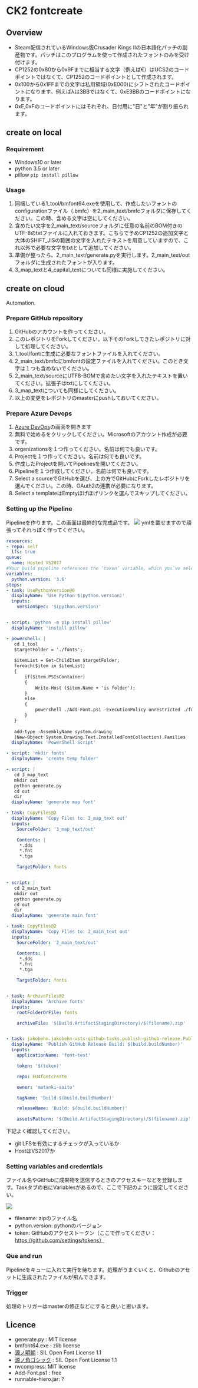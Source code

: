 # CK2 fontcreate

## Overview
 - Steam配信されているWindows版Crusader Kings IIの日本語化パッチの副産物です。パッチはこのプログラムを使って作成されたフォントのみを受け付けます。
 - CP1252の0x80から0x9Fまでに相当する文字（例えば€）はUCS2のコードポイントではなくて、CP1252のコードポイントとして作成されます。
 - 0x100から0x1FFまでの文字は私用領域(0xE000)にシフトされたコードポイントになります。例えばλは3BBではなくて、0xE3BBのコードポイントになります。
 - 0xE,0xFのコードポイントにはそれぞれ、日付用に"日"と"年"が割り振られます。

## create on local

### Requirement
 - Windows10 or later
 - python 3.5 or later
 - pillow ```pip install pillow```

### Usage
 1. 同梱している1_tool/bmfont64.exeを使用して、作成したいフォントのconfigurationファイル（.bmfc）を2_main_text/bmfcフォルダに保存してください。この時、含める文字は空にしてください。
 1. 含めたい文字を2_main_text/sourceフォルダに任意の名前のBOM付きのUTF-8のtxtファイルに入れておきます。こちらで予めCP1252の追加文字と大体のSHIFT_JISの範囲の文字を入れたテキストを用意していますので、これ以外で必要な文字をtxtとして追加してください。
 1. 準備が整ったら、2_main_text/generate.pyを実行します。2_main_text/outフォルダに生成されたフォントが入ります。
 1. 3_map_textと4_capital_textについても同様に実施してください。

## create on cloud
Automation.

### Prepare GitHub repository

1. GitHubのアカウントを作ってください。
1. このレポジトリをForkしてください。以下そのForkしてきたレポジトリに対して処理してください。
1. 1_tool/fontに生成に必要なフォントファイルを入れてください。
1. 2_main_text/bmfcにbmfontの設定ファイルを入れてください。このとき文字は１つも含めないでください。
1. 2_main_text/sourceにUTF8-BOMで含めたい文字を入れたテキストを置いてください。拡張子はtxtにしてください。
1. 3_map_textについても同様にしてください。
1. 以上の変更をレポジトリのmasterにpushしておいてください。

### Prepare Azure Devops 

1. [Azure DevOps](https://azure.microsoft.com/ja-jp/services/devops/?&OCID=AID736753_SEM_kIccgsOt)の画面を開きます
1. 無料で始めるをクリックしてください。Microsoftのアカウント作成が必要です。
1. organizationsを１つ作ってください。名前は何でも良いです。
1. Projectを１つ作ってください。名前は何でも良いです。
1. 作成したProjectを開いてPipelinesを開いてください。
1. Pipelineを１つ作成してください。名前は何でも良いです。
1. Select a sourceでGitHubを選び、上の方でGitHubにForkしたレポジトリを選んでください。この時、OAuth2の連携が必要になります。 
1. Select a templateはEmptyほげほげリンクを選んでスキップしてください。

### Setting up the Pipeline
Pipelineを作ります。この画面は最終的な完成品です。
![](resource/2019-01-14_20h19_28.png)
ymlを載せますので頑張ってそれっぽく作ってください。
```yml
resources:
- repo: self
  lfs: true
queue:
  name: Hosted VS2017
#Your build pipeline references the ‘token’ variable, which you’ve selected to be settable at queue time. Create or edit the build pipeline for this YAML file, define the variable on the Variables tab, and then select the option to make it settable at queue time. See https://go.microsoft.com/fwlink/?linkid=865971
variables:
  python.version: '3.6'
steps:
- task: UsePythonVersion@0
  displayName: 'Use Python $(python.version)'
  inputs:
    versionSpec: '$(python.version)'


- script: 'python -m pip install pillow'
  displayName: 'install pillow'

- powershell: |
   cd 1_tool
   $targetFolder = './fonts';
   
   $itemList = Get-ChildItem $targetFolder;
   foreach($item in $itemList)
   {
       if($item.PSIsContainer)
       {
           Write-Host ($item.Name + 'is folder'); 
       }
       else
       {
           powershell ./Add-Font.ps1 -ExecutionPolicy unrestricted ./fonts/($item.Name)
       }
   } 
   
   add-type -AssemblyName system.drawing
   (New-Object System.Drawing.Text.InstalledFontCollection).Families
  displayName: 'PowerShell Script'

- script: 'mkdir fonts'
  displayName: 'create temp folder'

- script: |
   cd 3_map_text
   mkdir out
   python generate.py
   cd out
   dir
  displayName: 'generate map font'

- task: CopyFiles@2
  displayName: 'Copy Files to: 3_map_text out'
  inputs:
    SourceFolder: '3_map_text/out'

    Contents: |
     *.dds
     *.fnt
     *.tga

    TargetFolder: fonts


- script: |
   cd 2_main_text
   mkdir out
   python generate.py
   cd out
   dir
  displayName: 'generate main font'

- task: CopyFiles@2
  displayName: 'Copy Files to: 2_main_text out'
  inputs:
    SourceFolder: '2_main_text/out'

    Contents: |
     *.dds
     *.fnt
     *.tga

    TargetFolder: fonts


- task: ArchiveFiles@2
  displayName: 'Archive fonts'
  inputs:
    rootFolderOrFile: fonts

    archiveFile: '$(Build.ArtifactStagingDirectory)/$(filename).zip'


- task: jakobehn.jakobehn-vsts-github-tasks.publish-github-release.PublishGitHubRelease@0
  displayName: 'Publish GitHub Release Build: $(build.buildNumber)'
  inputs:
    applicationName: 'font-test'

    token: '$(token)'

    repo: EU4fontcreate

    owner: 'matanki-saito'

    tagName: 'Build-$(build.buildNumber)'

    releaseName: 'Build: $(build.buildNumber)'

    assetsPattern: '$(Build.ArtifactStagingDirectory)/$(filename).zip'
```

下記よく確認してください。

 - git LFSを有効にするチェックが入っているか
 - HostはVS2017か

### Setting variables and credentials
ファイル名やGitHubに成果物を送信するときのアクセスキーなどを登録します。Taskタブの右にVariablesがあるので、ここで下記のように設定してください。

![](resource/2019-01-14_20h36_53.png)

 - filename: zipのファイル名
 - python.version: pythonのバージョン
 - token: GitHubのアクセストークン（ここで作ってください：https://github.com/settings/tokens）

### Que and run
Pipelineをキューに入れて実行を待ちます。処理がうまくいくと、Githubのアセットに生成されたファイルが飛んできます。

### Trigger
処理のトリガーはmasterの修正などにすると良いと思います。

## Licence
 - generate.py : MIT license
 - bmfont64.exe : zlib license
 - [源ノ明朝](https://github.com/adobe-fonts/source-han-serif) : SIL Open Font License 1.1
 - [源ノ角ゴシック](https://github.com/adobe-fonts/source-han-sans) : SIL Open Font License 1.1
 - nvcompress: MIT license
 - Add-Font.ps1 : free
 - runnable-hiero.jar: ?